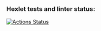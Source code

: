 ### Hexlet tests and linter status:
[![Actions Status](https://github.com/egorchiba/frontend-project-46/workflows/hexlet-check/badge.svg)](https://github.com/egorchiba/frontend-project-46/actions)